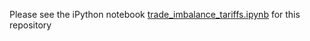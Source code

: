 Please see the iPython notebook [trade_imbalance_tariffs.ipynb](trade_imbalance_tariffs.ipynb) for this repository